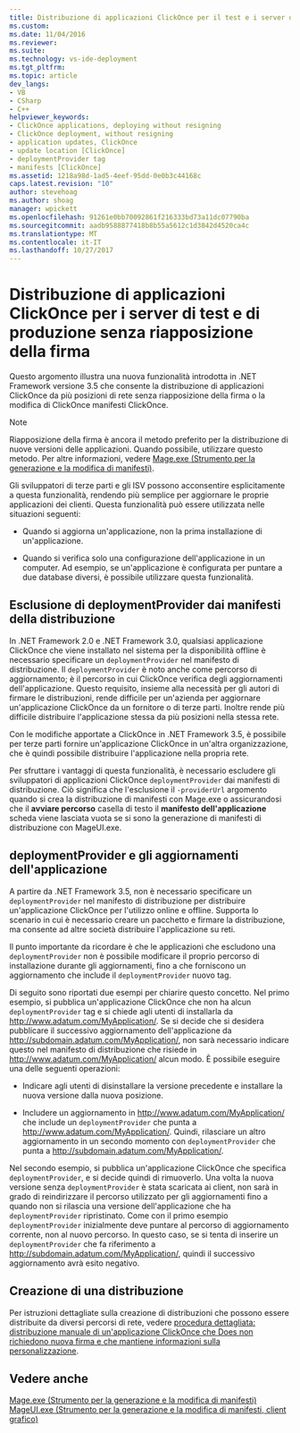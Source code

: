 ```yaml
---
title: Distribuzione di applicazioni ClickOnce per il test e i server di produzione senza riapposizione della firma | Documenti Microsoft
ms.custom: 
ms.date: 11/04/2016
ms.reviewer: 
ms.suite: 
ms.technology: vs-ide-deployment
ms.tgt_pltfrm: 
ms.topic: article
dev_langs:
- VB
- CSharp
- C++
helpviewer_keywords:
- ClickOnce applications, deploying without resigning
- ClickOnce deployment, without resigning
- application updates, ClickOnce
- update location [ClickOnce]
- deploymentProvider tag
- manifests [ClickOnce]
ms.assetid: 1218a98d-1ad5-4eef-95dd-0e0b3c44168c
caps.latest.revision: "10"
author: stevehoag
ms.author: shoag
manager: wpickett
ms.openlocfilehash: 91261e0bb70092861f216333bd73a11dc07790ba
ms.sourcegitcommit: aadb9588877418b8b55a5612c1d3842d4520ca4c
ms.translationtype: MT
ms.contentlocale: it-IT
ms.lasthandoff: 10/27/2017
---
```

# <a name="deploying-clickonce-applications-for-testing-and-production-servers-without-resigning"></a>Distribuzione di applicazioni ClickOnce per i server di test e di produzione senza riapposizione della firma
Questo argomento illustra una nuova funzionalità introdotta in .NET Framework versione 3.5 che consente la distribuzione di applicazioni ClickOnce da più posizioni di rete senza riapposizione della firma o la modifica di ClickOnce manifesti ClickOnce.  
  
> [!NOTE]
>  Riapposizione della firma è ancora il metodo preferito per la distribuzione di nuove versioni delle applicazioni. Quando possibile, utilizzare questo metodo. Per altre informazioni, vedere [Mage.exe (Strumento per la generazione e la modifica di manifesti)](/dotnet/framework/tools/mage-exe-manifest-generation-and-editing-tool).  
  
 Gli sviluppatori di terze parti e gli ISV possono acconsentire esplicitamente a questa funzionalità, rendendo più semplice per aggiornare le proprie applicazioni dei clienti. Questa funzionalità può essere utilizzata nelle situazioni seguenti:  
  
-   Quando si aggiorna un'applicazione, non la prima installazione di un'applicazione.  
  
-   Quando si verifica solo una configurazione dell'applicazione in un computer. Ad esempio, se un'applicazione è configurata per puntare a due database diversi, è possibile utilizzare questa funzionalità.  
  
## <a name="excluding-deploymentprovider-from-deployment-manifests"></a>Esclusione di deploymentProvider dai manifesti della distribuzione  
 In .NET Framework 2.0 e .NET Framework 3.0, qualsiasi applicazione ClickOnce che viene installato nel sistema per la disponibilità offline è necessario specificare un `deploymentProvider` nel manifesto di distribuzione. Il `deploymentProvider` è noto anche come percorso di aggiornamento; è il percorso in cui ClickOnce verifica degli aggiornamenti dell'applicazione. Questo requisito, insieme alla necessità per gli autori di firmare le distribuzioni, rende difficile per un'azienda per aggiornare un'applicazione ClickOnce da un fornitore o di terze parti. Inoltre rende più difficile distribuire l'applicazione stessa da più posizioni nella stessa rete.  
  
 Con le modifiche apportate a ClickOnce in .NET Framework 3.5, è possibile per terze parti fornire un'applicazione ClickOnce in un'altra organizzazione, che è quindi possibile distribuire l'applicazione nella propria rete.  
  
 Per sfruttare i vantaggi di questa funzionalità, è necessario escludere gli sviluppatori di applicazioni ClickOnce `deploymentProvider` dai manifesti di distribuzione. Ciò significa che l'esclusione il `-providerUrl` argomento quando si crea la distribuzione di manifesti con Mage.exe o assicurandosi che il **avviare percorso** casella di testo il **manifesto dell'applicazione** scheda viene lasciata vuota se si sono la generazione di manifesti di distribuzione con MageUI.exe.  
  
## <a name="deploymentprovider-and-application-updates"></a>deploymentProvider e gli aggiornamenti dell'applicazione  
 A partire da .NET Framework 3.5, non è necessario specificare un `deploymentProvider` nel manifesto di distribuzione per distribuire un'applicazione ClickOnce per l'utilizzo online e offline. Supporta lo scenario in cui è necessario creare un pacchetto e firmare la distribuzione, ma consente ad altre società distribuire l'applicazione su reti.  
  
 Il punto importante da ricordare è che le applicazioni che escludono una `deploymentProvider` non è possibile modificare il proprio percorso di installazione durante gli aggiornamenti, fino a che forniscono un aggiornamento che include il `deploymentProvider` nuovo tag.  
  
 Di seguito sono riportati due esempi per chiarire questo concetto. Nel primo esempio, si pubblica un'applicazione ClickOnce che non ha alcun `deploymentProvider` tag e si chiede agli utenti di installarla da http://www.adatum.com/MyApplication/. Se si decide che si desidera pubblicare il successivo aggiornamento dell'applicazione da http://subdomain.adatum.com/MyApplication/, non sarà necessario indicare questo nel manifesto di distribuzione che risiede in http://www.adatum.com/MyApplication/ alcun modo. È possibile eseguire una delle seguenti operazioni:  
  
-   Indicare agli utenti di disinstallare la versione precedente e installare la nuova versione dalla nuova posizione.  
  
-   Includere un aggiornamento in http://www.adatum.com/MyApplication/ che include un `deploymentProvider` che punta a http://www.adatum.com/MyApplication/. Quindi, rilasciare un altro aggiornamento in un secondo momento con `deploymentProvider` che punta a http://subdomain.adatum.com/MyApplication/.  
  
 Nel secondo esempio, si pubblica un'applicazione ClickOnce che specifica `deploymentProvider`, e si decide quindi di rimuoverlo. Una volta la nuova versione senza `deploymentProvider` è stata scaricata ai client, non sarà in grado di reindirizzare il percorso utilizzato per gli aggiornamenti fino a quando non si rilascia una versione dell'applicazione che ha `deploymentProvider` ripristinato. Come con il primo esempio `deploymentProvider` inizialmente deve puntare al percorso di aggiornamento corrente, non al nuovo percorso. In questo caso, se si tenta di inserire un `deploymentProvider` che fa riferimento a http://subdomain.adatum.com/MyApplication/, quindi il successivo aggiornamento avrà esito negativo.  
  
## <a name="creating-a-deployment"></a>Creazione di una distribuzione  
 Per istruzioni dettagliate sulla creazione di distribuzioni che possono essere distribuite da diversi percorsi di rete, vedere [procedura dettagliata: distribuzione manuale di un'applicazione ClickOnce che Does non richiedono nuova firma e che mantiene informazioni sulla personalizzazione](../deployment/walkthrough-manually-deploying-a-clickonce-application-that-does-not-require-re-signing-and-that-preserves-branding-information.md).  
  
## <a name="see-also"></a>Vedere anche  
 [Mage.exe (Strumento per la generazione e la modifica di manifesti)](/dotnet/framework/tools/mage-exe-manifest-generation-and-editing-tool)   
 [MageUI.exe (Strumento per la generazione e la modifica di manifesti, client grafico)](/dotnet/framework/tools/mageui-exe-manifest-generation-and-editing-tool-graphical-client)